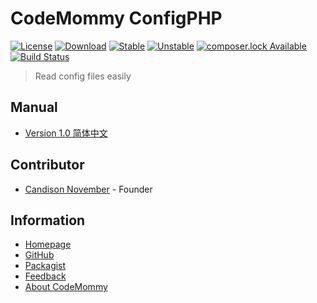# CodeMommy ConfigPHP

[![License](https://poser.pugx.org/CodeMommy/ConfigPHP/license)](LICENSE)
[![Download](https://poser.pugx.org/CodeMommy/ConfigPHP/downloads)](https://packagist.org/packages/CodeMommy/ConfigPHP)
[![Stable](https://poser.pugx.org/CodeMommy/ConfigPHP/version)](https://packagist.org/packages/CodeMommy/ConfigPHP)
[![Unstable](https://poser.pugx.org/CodeMommy/ConfigPHP/v/unstable)](https://packagist.org/packages/CodeMommy/ConfigPHP)
[![composer.lock Available](https://poser.pugx.org/CodeMommy/ConfigPHP/composerlock)](https://packagist.org/packages/CodeMommy/ConfigPHP)
[![Build Status](https://travis-ci.org/CodeMommy/ConfigPHP.svg?branch=master)](https://travis-ci.org/CodeMommy/ConfigPHP)

> Read config files easily

## Manual

- [Version 1.0 简体中文](manual/1.0_SimplifiedChinese.md)

## Contributor

- [Candison November](http://www.kandisheng.com) - Founder

## Information

- [Homepage](http://www.CodeMommy.com)
- [GitHub](https://github.com/CodeMommy/ConfigPHP)
- [Packagist](https://packagist.org/packages/CodeMommy/ConfigPHP)
- [Feedback](https://github.com/CodeMommy/ConfigPHP/issues)
- [About CodeMommy](https://github.com/CodeMommy/CodeMommy)